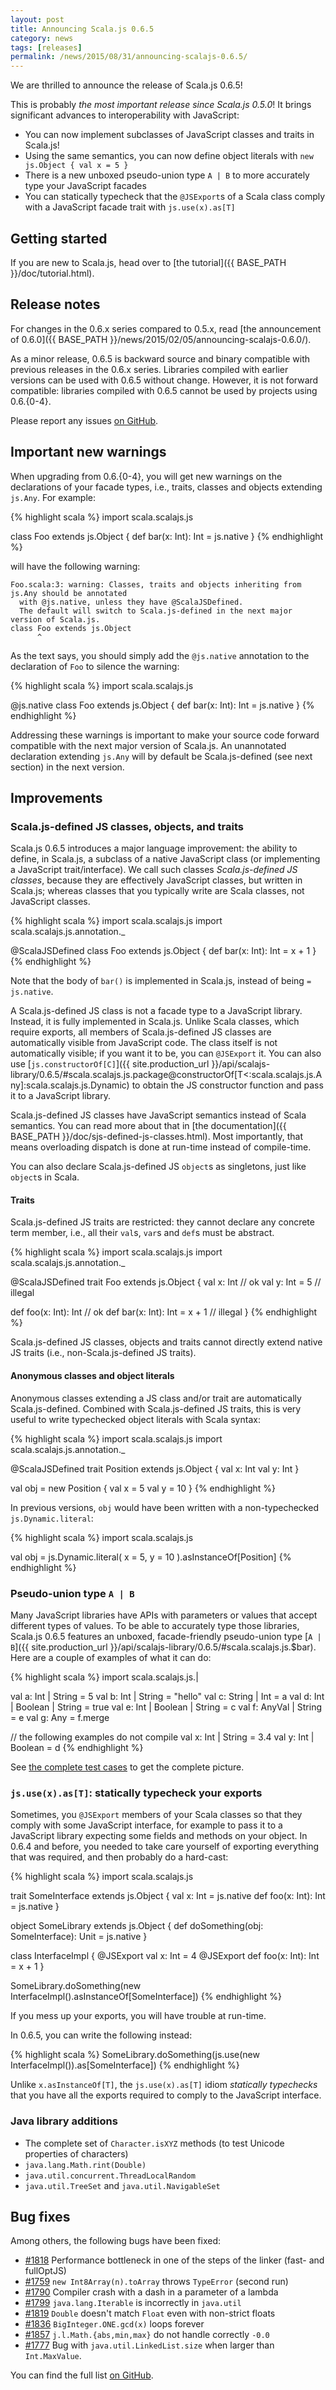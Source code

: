```yaml
---
layout: post
title: Announcing Scala.js 0.6.5
category: news
tags: [releases]
permalink: /news/2015/08/31/announcing-scalajs-0.6.5/
---
```



We are thrilled to announce the release of Scala.js 0.6.5!

This is probably *the most important release since Scala.js 0.5.0*!
It brings significant advances to interoperability with JavaScript:

* You can now implement subclasses of JavaScript classes and traits in Scala.js!
* Using the same semantics, you can now define object literals with `new js.Object { val x = 5 }`
* There is a new unboxed pseudo-union type `A | B` to more accurately type your JavaScript facades
* You can statically typecheck that the `@JSExport`s of a Scala class comply with a JavaScript facade trait with `js.use(x).as[T]`
<!--more-->

## Getting started

If you are new to Scala.js, head over to
[the tutorial]({{ BASE_PATH }}/doc/tutorial.html).

## Release notes

For changes in the 0.6.x series compared to 0.5.x, read [the announcement of 0.6.0]({{ BASE_PATH }}/news/2015/02/05/announcing-scalajs-0.6.0/).

As a minor release, 0.6.5 is backward source and binary compatible with previous releases in the 0.6.x series.
Libraries compiled with earlier versions can be used with 0.6.5 without change.
However, it is not forward compatible: libraries compiled with 0.6.5 cannot be used by projects using 0.6.{0-4}.

Please report any issues [on GitHub](https://github.com/scala-js/scala-js/issues).

## Important new warnings

When upgrading from 0.6.{0-4}, you will get new warnings on the declarations of your facade types, i.e., traits, classes and objects extending `js.Any`.
For example:

{% highlight scala %}
import scala.scalajs.js

class Foo extends js.Object {
  def bar(x: Int): Int = js.native
}
{% endhighlight %}

will have the following warning:

    Foo.scala:3: warning: Classes, traits and objects inheriting from js.Any should be annotated
      with @js.native, unless they have @ScalaJSDefined.
      The default will switch to Scala.js-defined in the next major version of Scala.js.
    class Foo extends js.Object
          ^

As the text says, you should simply add the `@js.native` annotation to the declaration of `Foo` to silence the warning:

{% highlight scala %}
import scala.scalajs.js

@js.native
class Foo extends js.Object {
  def bar(x: Int): Int = js.native
}
{% endhighlight %}

Addressing these warnings is important to make your source code forward compatible with the next major version of Scala.js.
An unannotated declaration extending `js.Any` will by default be Scala.js-defined (see next section) in the next version.

## Improvements

### Scala.js-defined JS classes, objects, and traits

Scala.js 0.6.5 introduces a major language improvement: the ability to define, in Scala.js, a subclass of a native JavaScript class (or implementing a JavaScript trait/interface).
We call such classes *Scala.js-defined JS classes*, because they are effectively JavaScript classes, but written in Scala.js; whereas classes that you typically write are Scala classes, not JavaScript classes.

{% highlight scala %}
import scala.scalajs.js
import scala.scalajs.js.annotation._

@ScalaJSDefined
class Foo extends js.Object {
  def bar(x: Int): Int = x + 1
}
{% endhighlight %}

Note that the body of `bar()` is implemented in Scala.js, instead of being `= js.native`.

A Scala.js-defined JS class is not a facade type to a JavaScript library.
Instead, it is fully implemented in Scala.js.
Unlike Scala classes, which require exports, all members of Scala.js-defined JS classes are automatically visible from JavaScript code.
The class itself is not automatically visible; if you want it to be, you can `@JSExport` it.
You can also use [`js.constructorOf[C]`]({{ site.production_url }}/api/scalajs-library/0.6.5/#scala.scalajs.js.package@constructorOf[T<:scala.scalajs.js.Any]:scala.scalajs.js.Dynamic) to obtain the JS constructor function and pass it to a JavaScript library.

Scala.js-defined JS classes have JavaScript semantics instead of Scala semantics.
You can read more about that in [the documentation]({{ BASE_PATH }}/doc/sjs-defined-js-classes.html).
Most importantly, that means overloading dispatch is done at run-time instead of compile-time.

You can also declare Scala.js-defined JS `object`s as singletons, just like `object`s in Scala.

#### Traits

Scala.js-defined JS traits are restricted: they cannot declare any concrete term member, i.e., all their `val`s, `var`s and `def`s must be abstract.

{% highlight scala %}
import scala.scalajs.js
import scala.scalajs.js.annotation._

@ScalaJSDefined
trait Foo extends js.Object {
  val x: Int     // ok
  val y: Int = 5 // illegal

  def foo(x: Int): Int         // ok
  def bar(x: Int): Int = x + 1 // illegal
}
{% endhighlight %}

Scala.js-defined JS classes, objects and traits cannot directly extend native JS traits (i.e., non-Scala.js-defined JS traits).

#### Anonymous classes and object literals

Anonymous classes extending a JS class and/or trait are automatically Scala.js-defined.
Combined with Scala.js-defined JS traits, this is very useful to write typechecked object literals with Scala syntax:

{% highlight scala %}
import scala.scalajs.js
import scala.scalajs.js.annotation._

@ScalaJSDefined
trait Position extends js.Object {
  val x: Int
  val y: Int
}

val obj = new Position {
  val x = 5
  val y = 10
}
{% endhighlight %}

In previous versions, `obj` would have been written with a non-typechecked `js.Dynamic.literal`:

{% highlight scala %}
import scala.scalajs.js

val obj = js.Dynamic.literal(
    x = 5,
    y = 10
).asInstanceOf[Position]
{% endhighlight %}

### Pseudo-union type `A | B`

Many JavaScript libraries have APIs with parameters or values that accept different types of values.
To be able to accurately type those libraries, Scala.js 0.6.5 features an unboxed, facade-friendly pseudo-union type [`A | B`]({{ site.production_url }}/api/scalajs-library/0.6.5/#scala.scalajs.js.$bar).
Here are a couple of examples of what it can do:

{% highlight scala %}
import scala.scalajs.js.|

val a: Int | String = 5
val b: Int | String = "hello"
val c: String | Int = a
val d: Int | Boolean | String = true
val e: Int | Boolean | String = c
val f: AnyVal | String = e
val g: Any = f.merge

// the following examples do not compile
val x: Int | String = 3.4
val y: Int | Boolean = d
{% endhighlight %}

See [the complete test cases](https://github.com/scala-js/scala-js/tree/v0.6.5/test-suite/src/test/scala/org/scalajs/testsuite/library/UnionTypeTest.scala) to get the complete picture.

### `js.use(x).as[T]`: statically typecheck your exports

Sometimes, you `@JSExport` members of your Scala classes so that they comply with some JavaScript interface, for example to pass it to a JavaScript library expecting some fields and methods on your object.
In 0.6.4 and before, you needed to take care yourself of exporting everything that was required, and then probably do a hard-cast:

{% highlight scala %}
import scala.scalajs.js

trait SomeInterface extends js.Object {
  val x: Int = js.native
  def foo(x: Int): Int = js.native
}

object SomeLibrary extends js.Object {
  def doSomething(obj: SomeInterface): Unit = js.native
}

class InterfaceImpl {
  @JSExport val x: Int = 4
  @JSExport def foo(x: Int): Int = x + 1
}

SomeLibrary.doSomething(new InterfaceImpl().asInstanceOf[SomeInterface])
{% endhighlight %}

If you mess up your exports, you will have trouble at run-time.

In 0.6.5, you can write the following instead:

{% highlight scala %}
SomeLibrary.doSomething(js.use(new InterfaceImpl()).as[SomeInterface])
{% endhighlight %}

Unlike `x.asInstanceOf[T]`, the `js.use(x).as[T]` idiom *statically typechecks* that you have all the exports required to comply to the JavaScript interface.

### Java library additions

* The complete set of `Character.isXYZ` methods (to test Unicode properties of characters)
* `java.lang.Math.rint(Double)`
* `java.util.concurrent.ThreadLocalRandom`
* `java.util.TreeSet` and `java.util.NavigableSet`

## Bug fixes

Among others, the following bugs have been fixed:

* [#1818](https://github.com/scala-js/scala-js/issues/1818) Performance bottleneck in one of the steps of the linker (fast- and fullOptJS)
* [#1759](https://github.com/scala-js/scala-js/issues/1759) `new Int8Array(n).toArray` throws `TypeError` (second run)
* [#1790](https://github.com/scala-js/scala-js/issues/1790) Compiler crash with a dash in a parameter of a lambda
* [#1799](https://github.com/scala-js/scala-js/issues/1799) `java.lang.Iterable` is incorrectly in `java.util`
* [#1819](https://github.com/scala-js/scala-js/issues/1819) `Double` doesn't match `Float` even with non-strict floats
* [#1836](https://github.com/scala-js/scala-js/issues/1836) `BigInteger.ONE.gcd(x)` loops forever
* [#1857](https://github.com/scala-js/scala-js/issues/1857) `j.l.Math.{abs,min,max}` do not handle correctly `-0.0`
* [#1777](https://github.com/scala-js/scala-js/issues/1777) Bug with `java.util.LinkedList.size` when larger than `Int.MaxValue`.

You can find the full list [on GitHub](https://github.com/scala-js/scala-js/issues?q=is%3Aissue+milestone%3Av0.6.5+is%3Aclosed).

